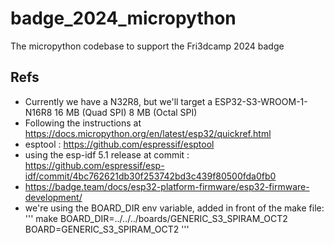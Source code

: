 # badge_2024_micropython
The micropython codebase to support the Fri3dcamp 2024 badge

## Refs

+ Currently we have a N32R8, but we'll target a ESP32-S3-WROOM-1-N16R8 16 MB (Quad SPI) 8 MB (Octal SPI) 
+ Following the instructions at https://docs.micropython.org/en/latest/esp32/quickref.html
+ esptool : https://github.com/espressif/esptool
+ using the esp-idf 5.1 release at commit : https://github.com/espressif/esp-idf/commit/4bc762621db30f253742bd3c439f80500fda0fb0
+ https://badge.team/docs/esp32-platform-firmware/esp32-firmware-development/
+ we're using the BOARD_DIR env variable, added in front of the make file:
    ''' make BOARD_DIR=../../../boards/GENERIC_S3_SPIRAM_OCT2 BOARD=GENERIC_S3_SPIRAM_OCT2  '''
